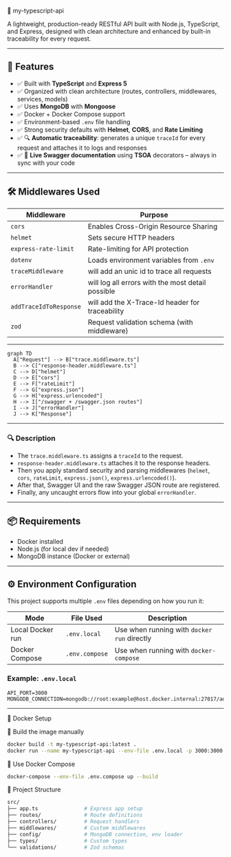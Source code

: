 🚀 my-typescript-api

A lightweight, production-ready RESTful API built with Node.js, TypeScript, and Express, designed with clean architecture and enhanced by built-in traceability for every request.


---

## 🚀 Features

- ✅ Built with **TypeScript** and **Express 5**
- ✅ Organized with clean architecture (routes, controllers, middlewares, services, models)
- ✅ Uses **MongoDB** with **Mongoose**
- ✅ Docker + Docker Compose support
- ✅ Environment-based `.env` file handling
- ✅ Strong security defaults with **Helmet**, **CORS**, and **Rate Limiting**
- ✅ 🔍 **Automatic traceability**: generates a unique `traceId` for every request and attaches it to logs and responses
- ✅ 📘 **Live Swagger documentation** using **TSOA** decorators – always in sync with your code

---

## 🛠️ Middlewares Used

| Middleware           | Purpose                                     |
| -------------------- | ------------------------------------------- |
| `cors`               | Enables Cross-Origin Resource Sharing       |
| `helmet`             | Sets secure HTTP headers                    |
| `express-rate-limit` | Rate-limiting for API protection            |
| `dotenv`             | Loads environment variables from `.env`     |
| `traceMiddleware`    | will add an unic id to trace all requests   |
| `errorHandler`       | will log all errors with the most detail possible  |
| `addTraceIdToResponse`| will add the X-Trace-Id header for traceability  |
| `zod`                | Request validation schema (with middleware) |

---

```mermaid
graph TD
  A["Request"] --> B["trace.middleware.ts"]
  B --> C["response-header.middleware.ts"]
  C --> D["helmet"]
  D --> E["cors"]
  E --> F["rateLimit"]
  F --> G["express.json"]
  G --> H["express.urlencoded"]
  H --> I["/swagger + /swagger.json routes"]
  I --> J["errorHandler"]
  J --> K["Response"]

```

---

### 🔍 Description

- The `trace.middleware.ts` assigns a `traceId` to the request.
- `response-header.middleware.ts` attaches it to the response headers.
- Then you apply standard security and parsing middlewares (`helmet`, `cors`, `rateLimit`, `express.json()`, `express.urlencoded()`).
- After that, Swagger UI and the raw Swagger JSON route are registered.
- Finally, any uncaught errors flow into your global `errorHandler`.



---
## 📦 Requirements

- Docker installed
- Node.js (for local dev if needed)
- MongoDB instance (Docker or external)

---

## ⚙️ Environment Configuration

This project supports multiple `.env` files depending on how you run it:

| Mode             | File Used      | Description                                 |
| ---------------- | -------------- | ------------------------------------------- |
| Local Docker run | `.env.local`   | Use when running with `docker run` directly |
| Docker Compose   | `.env.compose` | Use when running with `docker-compose`      |

### Example: `.env.local`

```env
API_PORT=3000
MONGODB_CONNECTION=mongodb://root:example@host.docker.internal:27017/admin
```

---

🐳 Docker Setup

🔧 Build the image manually

```bash
docker build -t my-typescript-api:latest .
docker run --name my-typescript-api --env-file .env.local -p 3000:3000 my-typescript-api:latest
```

🔧 Use Docker Compose

```bash
docker-compose --env-file .env.compose up --build
```

📂 Project Structure

```bash
src/
├── app.ts               # Express app setup
├── routes/              # Route definitions
├── controllers/         # Request handlers
├── middlewares/         # Custom middlewares
├── config/              # MongoDB connection, env loader
├── types/               # Custom types
└── validations/         # Zod schemas
```

